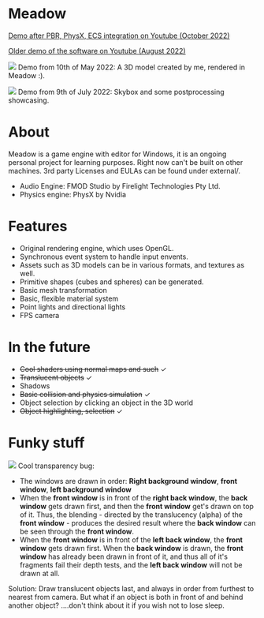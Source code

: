# Meadow
[Demo after PBR, PhysX, ECS integration on Youtube (October 2022)](https://youtu.be/MDZk9nO2O1E)

[Older demo of the software on Youtube (August 2022)](https://youtu.be/NpmxBtYRNJU)

![](https://github.com/Willecode/Meadow/blob/c1b37014e97ff206c5079712d8631b7ba411b30f/docs/gifs/goofy_demo10-5.gif)
Demo from 10th of May 2022:
A 3D model created by me, rendered in Meadow :).

![](https://github.com/Willecode/Meadow/blob/b3f529ed5e7a9a0df610cebd9a6f70fe3c91ee89/docs/gifs/demo9-7-22.gif)
Demo from 9th of July 2022:
Skybox and some postprocessing showcasing.

# About
Meadow is a game engine with editor for Windows, it is an ongoing personal project for learning purposes. Right now can't be built on other machines. 3rd party Licenses and EULAs can be found under external/.
- Audio Engine: FMOD Studio by Firelight Technologies Pty Ltd.
- Physics engine: PhysX by Nvidia

# Features
- Original rendering engine, which uses OpenGL.
- Synchronous event system to handle input envents.
- Assets such as 3D models can be in various formats, and textures as well.
- Primitive shapes (cubes and spheres) can be generated.
- Basic mesh transformation
- Basic, flexible material system
- Point lights and directional lights
- FPS camera

# In the future
- ~~Cool shaders using normal maps and such~~ ✓
- ~~Translucent objects~~ ✓
- Shadows
- ~~Basic collision and physics simulation~~ ✓
- Object selection by clicking an object in the 3D world
- ~~Object highlighting, selection~~ ✓

# Funky stuff
![](https://github.com/Willecode/Meadow/blob/a546cd7f2eda68c37171eb0044a7f5662d2e7939/docs/gifs/transparency_bug.gif)
Cool transparency bug:
- The windows are drawn in order: **Right background window**, **front window**, **left background window**
- When the **front window** is in front of the **right back window**, the **back window** gets drawn first, and then the **front window** get's drawn on top of it. Thus, the blending - directed by the translucency (alpha) of the **front window** - produces the desired result where the **back window** can be seen through the **front window**.
- When the **front window** is in front of the **left back window**, the **front window** gets drawn first. When the **back window** is drawn, the **front window** has already been drawn in front of it, and thus all of it's fragments fail their depth tests, and the **left back window** will not be drawn at all.

Solution:
Draw translucent objects last, and always in order from furthest to nearest from camera.
But what if an object is both in front of and behind another object? ....don't think about it if you wish not to lose sleep.
